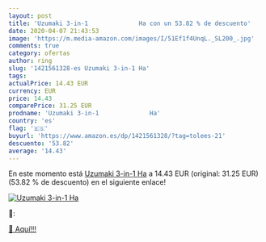 ```yaml
---
layout: post
title: 'Uzumaki 3-in-1              Ha con un 53.82 % de descuento'
date: 2020-04-07 21:43:53
image: 'https://m.media-amazon.com/images/I/51Ef1f4UnqL._SL200_.jpg'
comments: true
category: ofertas
author: ring
slug: '1421561328-es Uzumaki 3-in-1 Ha'
tags: 
actualPrice: 14.43 EUR
currency: EUR
price: 14.43
comparePrice: 31.25 EUR
prodname: 'Uzumaki 3-in-1              Ha'
country: 'es'
flag: '🇪🇸'
buyurl: 'https://www.amazon.es/dp/1421561328/?tag=tolees-21'
descuento: '53.82'
average: '14.43'
---
```


En este momento está [Uzumaki 3-in-1              Ha](https://www.amazon.es/dp/1421561328/?tag=tolees-21) a 14.43 EUR (original: 31.25 EUR) (53.82 %  de descuento) en el siguiente enlace!

[![Uzumaki 3-in-1              Ha](https://m.media-amazon.com/images/I/51Ef1f4UnqL._SL200_.jpg)](https://www.amazon.es/dp/1421561328/?tag=tolees-21)

🔎:


[🛒 Aquí!!!](https://www.amazon.es/dp/1421561328/?tag=tolees-21)
